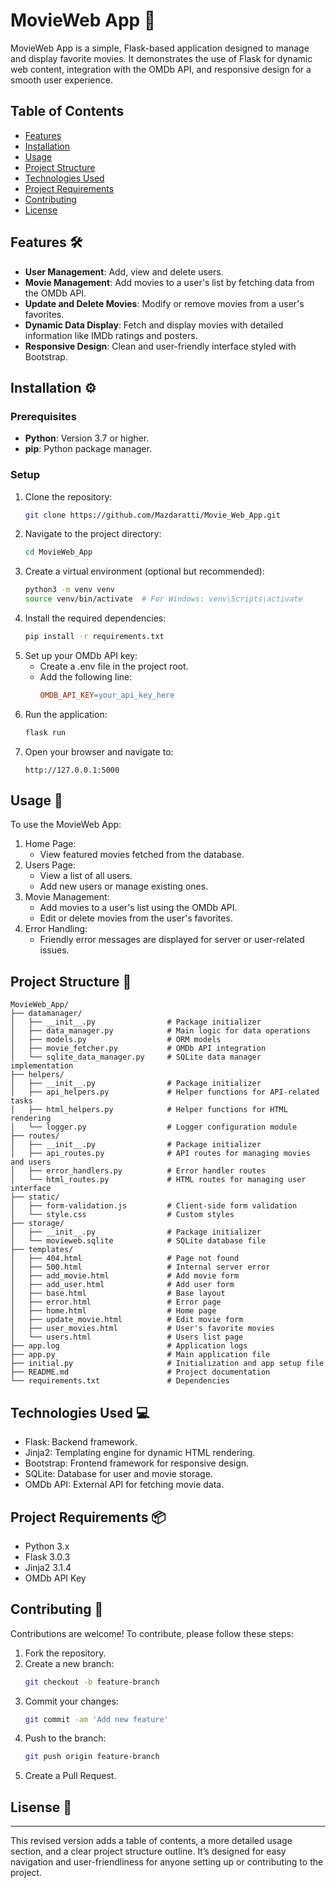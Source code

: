 # MovieWeb App 🎥

MovieWeb App is a simple, Flask-based application designed to manage and display favorite movies. It demonstrates the use of Flask for dynamic web content, integration with the OMDb API, and responsive design for a smooth user experience.

## Table of Contents
- [Features](#features)
- [Installation](#installation)
- [Usage](#usage)
- [Project Structure](#project-structure)
- [Technologies Used](#technologies-used)
- [Project Requirements](#project-requirements)
- [Contributing](#contributing)
- [License](#license)

## Features 🛠

- **User Management**: Add, view and delete users.
- **Movie Management**: Add movies to a user's list by fetching data from the OMDb API.
- **Update and Delete Movies**: Modify or remove movies from a user's favorites.
- **Dynamic Data Display**: Fetch and display movies with detailed information like IMDb ratings and posters.
- **Responsive Design**: Clean and user-friendly interface styled with Bootstrap.

## Installation ⚙

### Prerequisites
- **Python**: Version 3.7 or higher.
- **pip**: Python package manager.

### Setup
1. Clone the repository:
   ```bash
   git clone https://github.com/Mazdaratti/Movie_Web_App.git
2. Navigate to the project directory:
   ```bash
   cd MovieWeb_App
3. Create a virtual environment (optional but recommended):
   ```bash
   python3 -m venv venv
   source venv/bin/activate  # For Windows: venv\Scripts\activate
4. Install the required dependencies:
   ```bash
   pip install -r requirements.txt
5. Set up your OMDb API key:
   - Create a .env file in the project root.
   - Add the following line:
     ```makefile
     OMDB_API_KEY=your_api_key_here
6. Run the application:
   ```bash
   flask run
7. Open your browser and navigate to:
   ```arduino
   http://127.0.0.1:5000
   
## Usage 📖

To use the MovieWeb App:

1. Home Page:
   - View featured movies fetched from the database.
2. Users Page:
   - View a list of all users.
   - Add new users or manage existing ones.
3. Movie Management:
   - Add movies to a user's list using the OMDb API.
   - Edit or delete movies from the user's favorites.
4. Error Handling:
   - Friendly error messages are displayed for server or user-related issues.

## Project Structure 📂
```
MovieWeb_App/
├── datamanager/
│   ├── __init__.py                # Package initializer
│   ├── data_manager.py            # Main logic for data operations
│   ├── models.py                  # ORM models
│   ├── movie_fetcher.py           # OMDb API integration
│   └── sqlite_data_manager.py     # SQLite data manager implementation   
├── helpers/
│   ├── __init__.py                # Package initializer
│   ├── api_helpers.py             # Helper functions for API-related tasks
│   ├── html_helpers.py            # Helper functions for HTML rendering
│   └── logger.py                  # Logger configuration module
├── routes/
│   ├── __init__.py                # Package initializer
│   ├── api_routes.py              # API routes for managing movies and users
│   ├── error_handlers.py          # Error handler routes
│   └── html_routes.py             # HTML routes for managing user interface
├── static/
│   ├── form-validation.js         # Client-side form validation
│   └── style.css                  # Custom styles
├── storage/
│   ├── __init__.py                # Package initializer
│   └── movieweb.sqlite            # SQLite database file
├── templates/
│   ├── 404.html                   # Page not found
│   ├── 500.html                   # Internal server error
│   ├── add_movie.html             # Add movie form
│   ├── add_user.html              # Add user form
│   ├── base.html                  # Base layout
│   ├── error.html                 # Error page
│   ├── home.html                  # Home page
│   ├── update_movie.html          # Edit movie form
│   ├── user_movies.html           # User's favorite movies
│   └── users.html                 # Users list page
├── app.log                        # Application logs
├── app.py                         # Main application file
├── initial.py                     # Initialization and app setup file
├── README.md                      # Project documentation
└── requirements.txt               # Dependencies

```
## Technologies Used 💻

   - Flask: Backend framework.
   - Jinja2: Templating engine for dynamic HTML rendering.
   - Bootstrap: Frontend framework for responsive design.
   - SQLite: Database for user and movie storage.
   - OMDb API: External API for fetching movie data.

## Project Requirements 📦

   - Python 3.x
   - Flask 3.0.3
   - Jinja2 3.1.4
   - OMDb API Key

## Contributing 🤝

Contributions are welcome! To contribute, please follow these steps:

1. Fork the repository.
2. Create a new branch:
   ```bash
   git checkout -b feature-branch
3. Commit your changes:
   ```bash
   git commit -am 'Add new feature'
4. Push to the branch:
   ```bash
   git push origin feature-branch
5. Create a Pull Request.

## Lisense 📜

---

This revised version adds a table of contents, a more detailed usage section, and a clear project structure outline. It’s designed for easy navigation and user-friendliness for anyone setting up or contributing to the project.